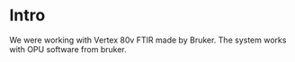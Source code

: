 # Intro
We were working with Vertex 80v FTIR made by Bruker.
The system works with OPU software from bruker.

